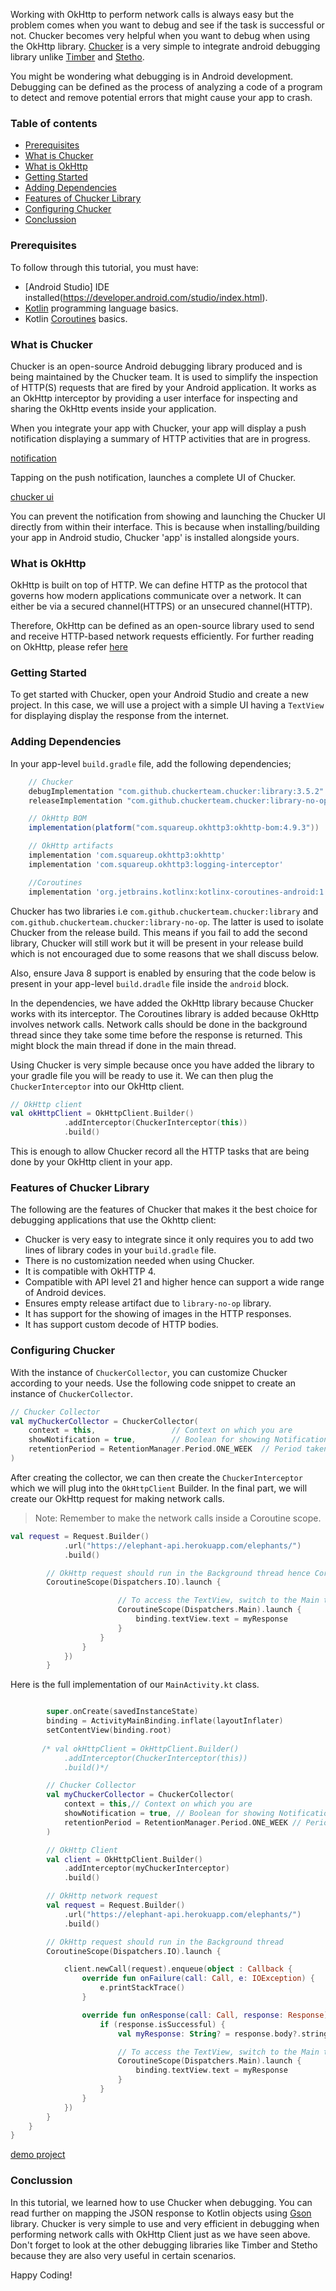 Working with OkHttp to perform network calls is always easy but the problem comes when you want to debug and see if the task is successful or not. Chucker becomes very helpful when you want to debug when using the OkHttp library. [Chucker](https://github.com/ChuckerTeam/chucker) is a very simple to integrate android debugging library unlike [Timber](https://www.section.io/engineering-education/planting-timber-logs-the-right-way/) and [Stetho](http://facebook.github.io/stetho/).

You might be wondering what debugging is in Android development. Debugging can be defined as the process of analyzing a code of a program to detect and remove potential errors that might cause your app to crash. 

 ### Table of contents
 - [Prerequisites](#prerequisites)
 - [What is Chucker](#what-is-chucker)
 - [What is OkHttp](#what-is-okhttp)
 - [Getting Started](#getting-started)
 - [Adding Dependencies](#adding-dependencies)
 - [Features of Chucker Library](#features-of-chucker-library)
 - [Configuring Chucker](#configuring-chucker)
 - [Conclussion](#conclussion)

 ### Prerequisites
  To follow through this tutorial, you must have:
- [Android Studio] IDE installed(https://developer.android.com/studio/index.html).
- [Kotlin](https://kotlinlang.org/) programming language basics. 
- Kotlin [Coroutines](https://developer.android.com/kotlin/coroutines) basics.

### What is Chucker
Chucker is an open-source Android debugging library produced and is being maintained by the Chucker team. It is used to simplify the inspection of HTTP(S) requests that are fired by your Android application. It works as an OkHttp interceptor by providing a user interface for inspecting and sharing the OkHttp events inside your application.

When you integrate your app with Chucker, your app will display a push notification displaying a summary of HTTP activities that are in progress. 

[notification](/engineering-education/debugging-with-chucker/chucker-notification.jpg)

Tapping on the push notification, launches a complete UI of Chucker.
 
[chucker ui](/engineering-education/debugging-with-chucker/chucker-ui.png)

You can prevent the notification from showing and launching the Chucker UI directly from within their interface. This is because when installing/building your app in Android studio, Chucker 'app' is installed alongside yours.

### What is OkHttp
OkHttp is built on top of HTTP. We can define HTTP as the protocol that governs how modern applications communicate over a network. It can either be via a secured channel(HTTPS) or an unsecured channel(HTTP).

Therefore, OkHttp can be defined as an open-source library used to send and receive HTTP-based network requests efficiently. For further reading on OkHttp, please refer [here](https://square.github.io/okhttp/)

### Getting Started

To get started with Chucker, open your Android Studio and create a new project. In this case, we will use a project with a simple UI having a `TextView` for displaying display the response from the internet.

### Adding Dependencies
In your app-level `build.gradle` file, add the following dependencies;

```gradle
    // Chucker
    debugImplementation "com.github.chuckerteam.chucker:library:3.5.2"
    releaseImplementation "com.github.chuckerteam.chucker:library-no-op:3.5.2"

    // OkHttp BOM
    implementation(platform("com.squareup.okhttp3:okhttp-bom:4.9.3"))

    // OkHttp artifacts
    implementation 'com.squareup.okhttp3:okhttp'
    implementation 'com.squareup.okhttp3:logging-interceptor'

    //Coroutines
    implementation 'org.jetbrains.kotlinx:kotlinx-coroutines-android:1.5.2'
```
Chucker has two libraries i.e `com.github.chuckerteam.chucker:library` and `com.github.chuckerteam.chucker:library-no-op`. The latter is used to isolate Chucker from the release build. This means if you fail to add the second library, Chucker will still work but it will be present in your release build which is not encouraged due to some reasons that we shall discuss below.

Also, ensure Java 8 support is enabled by ensuring that the code below is present in your app-level `build.dradle` file inside the `android` block.

In the dependencies, we have added the OkHttp library because Chucker works with its interceptor. The Coroutines library is added because OkHttp involves network calls. Network calls should be done in the background thread since they take some time before the response is returned. This might block the main thread if done in the main thread.

Using Chucker is very simple because once you have added the library to your gradle file you will be ready to use it. We can then plug the `ChuckerInterceptor` into our OkHttp client.

```kotlin
// OkHttp client
val okHttpClient = OkHttpClient.Builder()
            .addInterceptor(ChuckerInterceptor(this))
            .build()
```

This is enough to allow Chucker record all the HTTP tasks that are being done by your OkHttp client in your app.

### Features of Chucker Library
The following are the features of Chucker that makes it the best choice for debugging applications that use the Okhttp client:

- Chucker is very easy to integrate since it only requires you to add two lines of library codes in your `build.gradle` file.
- There is no customization needed when using Chucker.
- It is compatible with OkHTTP 4.
- Compatible with API level 21 and higher hence can support a wide range of Android devices.
- Ensures empty release artifact due to `library-no-op` library.
- It has support for the showing of images in the HTTP responses. 
- It has support custom decode of HTTP bodies. 

### Configuring Chucker 
With the instance of `ChuckerCollector`, you can customize Chucker according to your needs.
Use the following code snippet to create an instance of `ChuckerCollector`.

```kotlin
// Chucker Collector
val myChuckerCollector = ChuckerCollector(
    context = this,                 // Context on which you are
    showNotification = true,        // Boolean for showing Notification, set to true to show and false otherwise
    retentionPeriod = RetentionManager.Period.ONE_WEEK  // Period taken to retain the collected data, can be an hour, day or week
)
```
After creating the collector, we can then create the `ChuckerInterceptor` which we will plug into the `OkHttpClient` Builder. In the final part, we will create our OkHttp request for making network calls. 

> Note: Remember to make the network calls inside a Coroutine scope.

```kotlin
val request = Request.Builder()
            .url("https://elephant-api.herokuapp.com/elephants/")
            .build()

        // OkHttp request should run in the Background thread hence Coroutines
        CoroutineScope(Dispatchers.IO).launch {

                        // To access the TextView, switch to the Main thread
                        CoroutineScope(Dispatchers.Main).launch {
                            binding.textView.text = myResponse
                        }
                    }
                }
            })
        }
```

Here is the full implementation of our `MainActivity.kt` class.

```kotlin

        super.onCreate(savedInstanceState)
        binding = ActivityMainBinding.inflate(layoutInflater)
        setContentView(binding.root)
        
       /* val okHttpClient = OkHttpClient.Builder()
            .addInterceptor(ChuckerInterceptor(this))
            .build()*/

        // Chucker Collector
        val myChuckerCollector = ChuckerCollector(
            context = this,// Context on which you are
            showNotification = true, // Boolean for showing Notification
            retentionPeriod = RetentionManager.Period.ONE_WEEK // Period taken to retain the collected data
        )

        // OkHttp Client
        val client = OkHttpClient.Builder()
            .addInterceptor(myChuckerInterceptor)
            .build()

        // OkHttp network request
        val request = Request.Builder()
            .url("https://elephant-api.herokuapp.com/elephants/")
            .build()

        // OkHttp request should run in the Background thread
        CoroutineScope(Dispatchers.IO).launch {

            client.newCall(request).enqueue(object : Callback {
                override fun onFailure(call: Call, e: IOException) {
                    e.printStackTrace()
                }

                override fun onResponse(call: Call, response: Response) {
                    if (response.isSuccessful) {
                        val myResponse: String? = response.body?.string()

                        // To access the TextView, switch to the Main thread
                        CoroutineScope(Dispatchers.Main).launch {
                            binding.textView.text = myResponse
                        }
                    }
                }
            })
        }
    }
}
```
[demo project](/engineering-education/debugging-with-chucker/chucker-demo.gif)

### Conclussion
In this tutorial, we learned how to use Chucker when debugging. You can read further on mapping the JSON response to Kotlin objects using [Gson](https://github.com/google/gson) library. Chucker is very simple to use and very efficient in debugging when performing network calls with OkHttp Client just as we have seen above. Don't forget to look at the other debugging libraries like Timber and Stetho because they are also very useful in certain scenarios.

Happy Coding!
